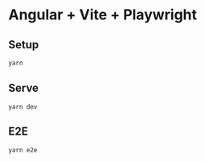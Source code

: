 # Angular + Vite + Playwright

## Setup

```sh
yarn
```

## Serve

```
yarn dev
```

## E2E

```
yarn e2e
```
